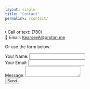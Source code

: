 ```yaml
---
layout: single
title: "Contact"
permalink: /contact/
---
```

📞 Call or text: (780)  
📧 Email: KearseyA@proton.me  

Or use the form below:

<form action="https://formspree.io/f/{your-form-id}" method="POST">
  <label>Your Name: <input type="text" name="name"></label><br>
  <label>Your Email: <input type="email" name="email"></label><br>
  <label>Message: <textarea name="message"></textarea></label><br>
  <button type="submit">Send</button>
</form>
